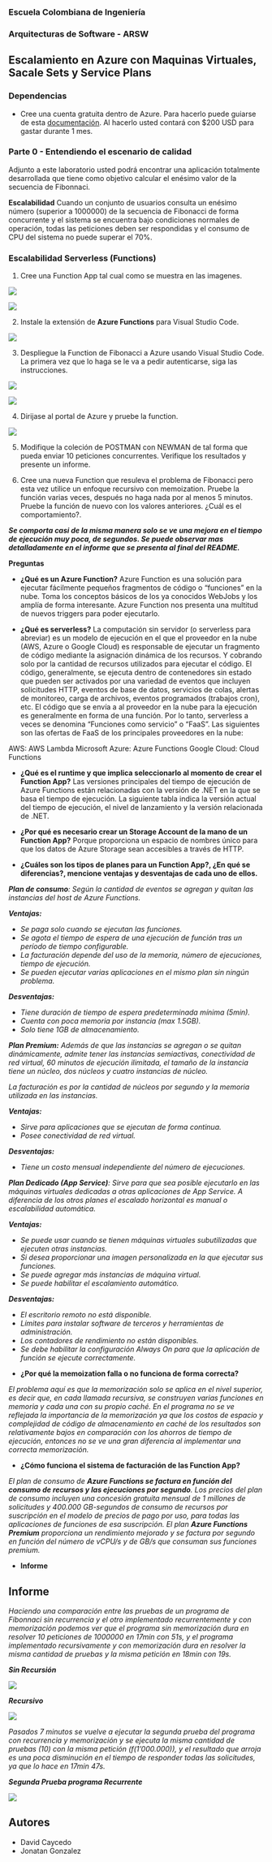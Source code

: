 ### Escuela Colombiana de Ingeniería
### Arquitecturas de Software - ARSW

## Escalamiento en Azure con Maquinas Virtuales, Sacale Sets y Service Plans

### Dependencias
* Cree una cuenta gratuita dentro de Azure. Para hacerlo puede guiarse de esta [documentación](https://azure.microsoft.com/en-us/free/search/?&ef_id=Cj0KCQiA2ITuBRDkARIsAMK9Q7MuvuTqIfK15LWfaM7bLL_QsBbC5XhJJezUbcfx-qAnfPjH568chTMaAkAsEALw_wcB:G:s&OCID=AID2000068_SEM_alOkB9ZE&MarinID=alOkB9ZE_368060503322_%2Bazure_b_c__79187603991_kwd-23159435208&lnkd=Google_Azure_Brand&dclid=CjgKEAiA2ITuBRDchty8lqPlzS4SJAC3x4k1mAxU7XNhWdOSESfffUnMNjLWcAIuikQnj3C4U8xRG_D_BwE). Al hacerlo usted contará con $200 USD para gastar durante 1 mes.

### Parte 0 - Entendiendo el escenario de calidad

Adjunto a este laboratorio usted podrá encontrar una aplicación totalmente desarrollada que tiene como objetivo calcular el enésimo valor de la secuencia de Fibonnaci.

**Escalabilidad**
Cuando un conjunto de usuarios consulta un enésimo número (superior a 1000000) de la secuencia de Fibonacci de forma concurrente y el sistema se encuentra bajo condiciones normales de operación, todas las peticiones deben ser respondidas y el consumo de CPU del sistema no puede superar el 70%.

### Escalabilidad Serverless (Functions)

1. Cree una Function App tal cual como se muestra en las  imagenes.

![](images/part3/part3-function-config.png)

![](images/part3/part3-function-configii.png)

2. Instale la extensión de **Azure Functions** para Visual Studio Code.

![](images/part3/part3-install-extension.png)

3. Despliegue la Function de Fibonacci a Azure usando Visual Studio Code. La primera vez que lo haga se le va a pedir autenticarse, siga las instrucciones.

![](images/part3/part3-deploy-function-1.png)

![](images/part3/part3-deploy-function-2.png)

4. Dirijase al portal de Azure y pruebe la function.

![](images/part3/part3-test-function.png)

5. Modifique la coleción de POSTMAN con NEWMAN de tal forma que pueda enviar 10 peticiones concurrentes. Verifique los resultados y presente un informe.

6. Cree una nueva Function que resuleva el problema de Fibonacci pero esta vez utilice un enfoque recursivo con memoization. Pruebe la función varias veces, después no haga nada por al menos 5 minutos. Pruebe la función de nuevo con los valores anteriores. ¿Cuál es el comportamiento?.

_**Se comporta casi de la misma manera solo se ve una mejora en el tiempo de ejecución muy poca, de segundos. Se puede observar mas detalladamente en el informe que se presenta al final del README.**_

**Preguntas**

* **¿Qué es un Azure Function?**
Azure Function es una solución para ejecutar fácilmente pequeños fragmentos de código o “funciones” en la nube. Toma los conceptos básicos de los ya conocidos WebJobs y los amplía de forma interesante. Azure Function nos presenta una multitud de nuevos triggers para poder ejecutarlo.

* **¿Qué es serverless?**
La computación sin servidor (o serverless para abreviar) es un modelo de ejecución en el que el proveedor en la nube (AWS, Azure o Google Cloud) es responsable de ejecutar un fragmento de código mediante la asignación dinámica de los recursos. Y cobrando solo por la cantidad de recursos utilizados para ejecutar el código. El código, generalmente, se ejecuta dentro de contenedores sin estado que pueden ser activados por una variedad de eventos que incluyen solicitudes HTTP, eventos de base de datos, servicios de colas, alertas de monitoreo, carga de archivos, eventos programados (trabajos cron), etc. El código que se envía a al proveedor en la nube para la ejecución es generalmente en forma de una función. Por lo tanto, serverless a veces se denomina “Funciones como servicio” o “FaaS”. Las siguientes son las ofertas de FaaS de los principales proveedores en la nube:

AWS: AWS Lambda
Microsoft Azure: Azure Functions
Google Cloud: Cloud Functions

* **¿Qué es el runtime y que implica seleccionarlo al momento de crear el Function App?**
Las versiones principales del tiempo de ejecución de Azure Functions están relacionadas con la versión de .NET en la que se basa el tiempo de ejecución. La siguiente tabla indica la versión actual del tiempo de ejecución, el nivel de lanzamiento y la versión relacionada de .NET.

* **¿Por qué es necesario crear un Storage Account de la mano de un Function App?**
Porque proporciona un espacio de nombres único para que los datos de Azure Storage sean accesibles a través de HTTP.

* **¿Cuáles son los tipos de planes para un Function App?, ¿En qué se diferencias?, mencione ventajas y desventajas de cada uno de ellos.**

_**Plan de consumo**: Según la cantidad de eventos se agregan y quitan las instancias del host de Azure Functions._

_**Ventajas:**_
- _Se paga solo cuando se ejecutan las funciones._
- _Se agota el tiempo de espera de una ejecución de función tras un período de tiempo configurable._
- _La facturación depende del uso de la memoria, número de ejecuciones, tiempo de ejecución._
- _Se pueden ejecutar varias aplicaciones en el mismo plan sin ningún problema._

_**Desventajas:**_
- _Tiene duración de tiempo de espera predeterminada mínima (5min)._
- _Cuenta con poca memoria por instancia (max 1.5GB)._
- _Solo tiene 1GB de almacenamiento._

_**Plan Premium:** Además de que las instancias se agregan o se quitan dinámicamente, admite tener las instancias semiactivas, conectividad de red virtual, 60 minutos de ejecución ilimitada, el tamaño de la instancia tiene un núcleo, dos núcleos y cuatro instancias de núcleo._

_La facturación es por la cantidad de núcleos por segundo y la memoria utilizada en las instancias._

_**Ventajas:**_
- _Sirve para aplicaciones que se ejecutan de forma continua._
- _Posee conectividad de red virtual._

_**Desventajas:**_
- _Tiene un  costo mensual independiente del número de ejecuciones._

_**Plan Dedicado (App Service)**: Sirve para que sea posible ejecutarlo en las máquinas virtuales dedicadas a otras aplicaciones de App Service. A diferencia de los otros planes el escalado horizontal es manual o escalabilidad automática._

_**Ventajas:**_
- _Se puede usar cuando se tienen máquinas virtuales subutilizadas que ejecuten otras instancias._
- _Si desea proporcionar una imagen personalizada en la que ejecutar sus funciones._
- _Se puede agregar más instancias de máquina virtual._
- _Se puede habilitar el escalamiento automático._

_**Desventajas:**_
- _El escritorio remoto no está disponible._
- _Límites para instalar software de terceros y herramientas de administración._
- _Los contadores de rendimiento no están disponibles._
- _Se debe habilitar la configuración Always On para que la aplicación de función se ejecute correctamente._

* **¿Por qué la memoization falla o no funciona de forma correcta?**

_El problema aquí es que la memorización solo se aplica en el nivel superior, es decir que, en cada llamada recursiva, se construyen varias funciones en memoria y cada una con su propio caché.
En el programa no se ve reflejada la importancia de la memorización ya que los costos de espacio y complejidad de código de almacenamiento en caché de los resultados son relativamente bajos en comparación con los ahorros de tiempo de ejecución, entonces no se ve una gran diferencia al implementar una correcta memorización._

* **¿Cómo funciona el sistema de facturación de las Function App?**

_El plan de consumo de **Azure Functions se factura en función del consumo de recursos y las ejecuciones por segundo**. Los precios del plan de consumo incluyen una concesión gratuita mensual de 1 millones de solicitudes y 400.000 GB-segundos de consumo de recursos por suscripción en el modelo de precios de pago por uso, para todas las aplicaciones de funciones de esa suscripción. 
El plan **Azure Functions Premium** proporciona un rendimiento mejorado y se factura por segundo en función del número de vCPU/s y de GB/s que consuman sus funciones premium._


* **Informe**

## Informe ##
_Haciendo una comparación entre las pruebas de un programa de Fibonnaci sin recurrencia y el otro implementado recurrentemente y con memorización podemos ver que el programa sin memorización dura en resolver 10 peticiones de 1000000 en 17min con 51s, y el programa implementado recursivamente y con memorización dura en resolver la misma cantidad de pruebas y la misma petición en 18min con 19s._

_**Sin Recursión**_

![](https://github.com/JonatanGonzalez09/ARSW-Lab9/blob/master/images/pruebas/prueba2.png)

_**Recursivo**_

![](https://github.com/JonatanGonzalez09/ARSW-Lab9/blob/master/images/pruebas/prueba%20newman%20recursivo.png)

_Pasados 7 minutos se vuelve a ejecutar la segunda prueba del programa con recurrencia y memorización y se ejecuta la misma cantidad de pruebas (10) con la misma petición (f(1’000.000)), y el resultado que arroja es una poca disminución en el tiempo de responder todas las solicitudes, ya que lo hace en 17min 47s._

_**Segunda Prueba programa Recurrente**_

![](https://github.com/JonatanGonzalez09/ARSW-Lab9/blob/master/images/pruebas/2da%20prueba%20rec.png)


## Autores ##
- David Caycedo
- Jonatan Gonzalez
